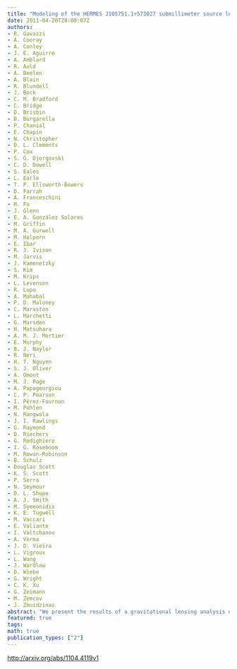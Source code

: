 ```yaml
---
title: "Modeling of the HERMES J105751.1+573027 submillimeter source lensed by a   dark matter dominated foreground group of galaxies"
date: 2011-04-20T20:00:07Z
authors:
- R. Gavazzi
- A. Cooray
- A. Conley
- J. E. Aguirre
- A. Amblard
- R. Auld
- A. Beelen
- A. Blain
- R. Blundell
- J. Bock
- C. M. Bradford
- C. Bridge
- D. Brisbin
- D. Burgarella
- P. Chanial
- E. Chapin
- N. Christopher
- D. L. Clements
- P. Cox
- S. G. Djorgovski
- C. D. Dowell
- S. Eales
- L. Earle
- T. P. Ellsworth-Bowers
- D. Farrah
- A. Franceschini
- H. Fu
- J. Glenn
- E. A. González Solares
- M. Griffin
- M. A. Gurwell
- M. Halpern
- E. Ibar
- R. J. Ivison
- M. Jarvis
- J. Kamenetzky
- S. Kim
- M. Krips
- L. Levenson
- R. Lupu
- A. Mahabal
- P. D. Maloney
- C. Maraston
- L. Marchetti
- G. Marsden
- H. Matsuhara
- A. M. J. Mortier
- E. Murphy
- B. J. Naylor
- R. Neri
- H. T. Nguyen
- S. J. Oliver
- A. Omont
- M. J. Page
- A. Papageorgiou
- C. P. Pearson
- I. Pérez-Fournon
- M. Pohlen
- N. Rangwala
- J. I. Rawlings
- G. Raymond
- D. Riechers
- G. Rodighiero
- I. G. Roseboom
- M. Rowan-Robinson
- B. Schulz
- Douglas Scott
- K. S. Scott
- P. Serra
- N. Seymour
- D. L. Shupe
- A. J. Smith
- M. Symeonidis
- K. E. Tugwell
- M. Vaccari
- E. Valiante
- I. Valtchanov
- A. Verma
- J. D. Vieira
- L. Vigroux
- L. Wang
- J. Wardlow
- D. Wiebe
- G. Wright
- C. K. Xu
- G. Zeimann
- M. Zemcov
- J. Zmuidzinas
abstract: "We present the results of a gravitational lensing analysis of the bright $zs=2.957$ sub-millimeter galaxy (SMG), HERMES J105751.1+573027 found in {it Herschel}/SPIRE Science Demonstration Phase data from the Herschel Multi-tiered Extragalactic Survey (HerMES) project. The high resolution imaging available in optical and Near-IR channels, along with CO emission obtained with the Plateau de Bure Interferometer, allow us to precisely estimate the intrinsic source extension and hence estimate the total lensing magnification to be $mu=10.9pm 0.7$. We measure the half-light radius $R_{rm eff}$ of the source in the rest-frame Near-UV and $V$ bands that characterize the unobscured light coming from stars and find $R_{rm eff,*}= [2.0 pm 0.1]$ kpc, in good agreement with recent studies on the Submillimeter Galaxy population. This lens model is also used to estimate the size of the gas distribution ($R_{rm eff,gas}= [1.1pm0.5]$) kpc by mapping back in the source plane the CO (J=5-4) transition line emission. The lens modeling yields a relatively large Einstein radius $R_{rm Ein}= 4farcs10 pm 0farcs02$, corresponding to a deflector velocity dispersion of [$483pm 16] ,kms$. This shows that HERMES J105751.1+573027 is lensed by a {it galaxy group-size} dark matter halo at redshift $zlsim 0.6$. The projected dark matter contribution largely dominates the mass budget within the Einstein radius with $f_{rm dm}(<R_{rm Ein})sim 80%$. This fraction reduces to $f_{rm dm}(<R_{rm eff,G1}simeq 4.5kpc)sim 47%$ within the effective radius of the main deflecting galaxy of stellar mass $M_{rm *,G1}=[8.5pm 1.6] times 10^{11}msun$. At this smaller scale the dark matter fraction is consistent with results already found for massive lensing ellipticals at $zsim0.2$ from the SLACS survey."
featured: true
tags:
math: true
publication_types: ["2"]
---
```

http://arxiv.org/abs/1104.4119v1
